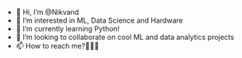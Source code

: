 - 👋 Hi, I’m @Nikvand
- 👀 I’m interested in ML, Data Science and Hardware 
- 🌱 I’m currently learning Python!
- 💞️ I’m looking to collaborate on cool ML and data analytics projects
- 📫 How to reach me?🤔🤔🤔
<!---
Nikvand/Nikvand is a ✨ special ✨ repository because its `README.md` (this file) appears on your GitHub profile.
You can click the Preview link to take a look at your changes.
--->
